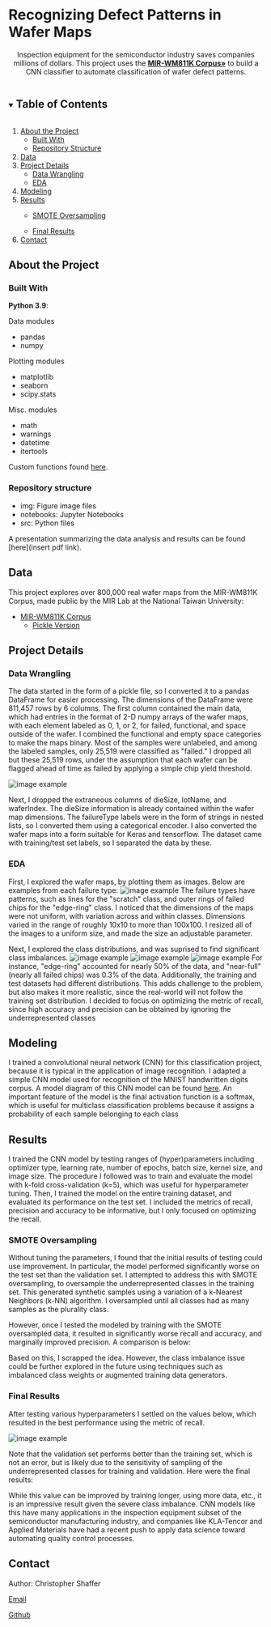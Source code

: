   # Recognizing Defect Patterns in Wafer Maps
  
  <p align="center">
    Inspection equipment for the semiconductor industry saves companies millions of dollars.
    This project uses the <a href="http://mirlab.org/dataset/public/"><strong>MIR-WM811K Corpus»</strong></a> to build a CNN classifier to automate classification of wafer defect patterns.
  </p>



<!-- TABLE OF CONTENTS -->
<details open="open">
  <summary><h2 style="display: inline-block">Table of Contents</h2></summary>
  <ol>
    <li>
      <a href="#about-the-project">About the Project</a>
      <ul>
        <li><a href="#built-with">Built With</a></li>
      </ul>
      <ul>
        <li><a href="#repository-structure">Repository Structure</a></li>
      </ul>
    </li>
    <li>
      <a href="#data">Data</a>
    </li>
    <li>
      <a href="#project-details">Project Details</a>
      <ul>
        <li><a href="#data-wrangling">Data Wrangling</a></li>
      </ul>
      <ul>
        <li><a href="#eda">EDA</a></li>
      </ul>
    </li>
    <li>
      <a href="#modeling">Modeling</a>
    </li>
    <li>
      <a href="#results">Results</a>
    </li>
      <ul>
        <li><a href="#smote">SMOTE Oversampling</a></li>
      </ul>
      <ul>
        <li><a href="#final-results">Final Results</a></li>
      </ul>
    <li>
      <a href="#contact">Contact</a>
    </li>
  </ol>
</details>



<!-- ABOUT THE PROJECT -->
## About the Project


### Built With
<b>Python 3.9</b>:

Data modules
* pandas
* numpy

Plotting modules
* matplotlib
* seaborn
* scipy.stats

Misc. modules
* math
* warnings
* datetime
* itertools

Custom functions found [here](./src/).

### Repository structure
* img: Figure image files
* notebooks: Jupyter Notebooks
* src: Python files

A presentation summarizing the data analysis and results can be found [here](insert pdf link).

## Data
This project explores over 800,000 real wafer maps from the MIR-WM811K Corpus, made public by the MIR Lab at the National Taiwan University:
* [MIR-WM811K Corpus](http://mirlab.org/dataset/public/MIR-WM811K.zip)
  * [Pickle Version](https://www.kaggle.com/qingyi/wm811k-wafer-map)

## Project Details

### Data Wrangling
The data started in the form of a pickle file, so I converted it to a pandas DataFrame for easier processing. The dimensions of the DataFrame were 811,457 rows by 6 columns. The first column contained the main data, which had entries in the format of 2-D numpy arrays of the wafer maps, with each element labeled as 0, 1, or 2, for failed, functional, and space outside of the wafer. I combined the functional and empty space categories to make the maps binary. Most of the samples were unlabeled, and among the labeled samples, only 25,519 were classified as "failed." I dropped all but these 25,519 rows, under the assumption that each wafer can be flagged ahead of time as failed by applying a simple chip yield threshold.

![image example](./img/hospitals_time.png)

Next, I dropped the extraneous columns of dieSize, lotName, and waferIndex. The dieSize information is already contained within the wafer map dimensions. The failureType labels were in the form of strings in nested lists, so I converted them using a categorical encoder. I also converted the wafer maps into a form suitable for Keras and tensorflow. The dataset came with training/test set labels, so I separated the data by these.

### EDA
First, I explored the wafer maps, by plotting them as images. Below are examples from each failure type:
![image example](./img/hospitals_time.png)
The failure types have patterns, such as lines for the "scratch" class, and outer rings of failed chips for the "edge-ring" class. I noticed that the dimensions of the maps were not uniform, with variation across and within classes. Dimensions varied in the range of roughly 10x10 to more than 100x100. I resized all of the images to a uniform size, and made the size an adjustable parameter.

Next, I explored the class distributions, and was suprised to find significant class imbalances. 
![image example](./img/hospitals_time.png) ![image example](./img/hospitals_time.png)
![image example](./img/hospitals_time.png)
For instance, "edge-ring" accounted for nearly 50% of the data, and "near-full" (nearly all failed chips) was 0.3% of the data. Additionally, the training and test datasets had different distributions. This adds challenge to the problem, but also makes it more realistic, since the real-world will not follow the training set distribution. I decided to focus on optimizing the metric of recall, since high accuracy and precision can be obtained by ignoring the underrepresented classes

## Modeling 
I trained a convolutional neural network (CNN) for this classification project, because it is typical in the application of image recognition. I adapted a simple CNN model used for recognition of the MNIST handwritten digits corpus. A model diagram of this CNN model can be found [here](./img/). An important feature of the model is the final activation function is a softmax, which is useful for multiclass classification problems because it assigns a probability of each sample belonging to each class

## Results
I trained the CNN model by testing ranges of (hyper)parameters including optimizer type, learning rate, number of epochs, batch size, kernel size, and image size. The procedure I followed was to train and evaluate the model with k-fold cross-validation (k=5), which was useful for hyperparameter tuning. Then, I trained the model on the entire training dataset, and evaluated its performance on the test set. I included the metrics of recall, precision and accuracy to be informative, but I only focused on optimizing the recall.

### SMOTE Oversampling
Without tuning the parameters, I found that the initial results of testing could use improvement. In particular, the model performed significantly worse on the test set than the validation set. I attempted to address this with SMOTE oversampling, to oversample the underrepresented classes in the training set. This generated synthetic samples using a variation of a k-Nearest Neighbors (k-NN) algorithm. I oversampled until all classes had as many samples as the plurality class.

However, once I tested the modeled by training with the SMOTE oversampled data, it resulted in significantly worse recall and accuracy, and marginally improved precision. A comparison is below:

Based on this, I scrapped the idea. However, the class imbalance issue could be further explored in the future using techniques such as imbalanced class weights or augmented training data generators.

### Final Results
After testing various hyperparameters I settled on the values below, which resulted in the best performance using the metric of recall.

  ![image example](./img/hospitals_time.png)

Note that the validation set performs better than the training set, which is not an error, but is likely due to the sensitivity of sampling of the underrepresented classes for training and validation.
Here were the final results:

While this value can be improved by training longer, using more data, etc., it is an impressive result given the severe class imbalance. CNN models like this have many applications in the inspection equipment subset of the semiconductor manufacturing industry, and companies like KLA-Tencor and Applied Materials have had a recent push to apply data science toward automating quality control processes.

<!-- Contact -->
## Contact

Author: Christopher Shaffer

[Email](christophermshaffer@gmail.com)

[Github](https://github.com/chrisshaffer)
